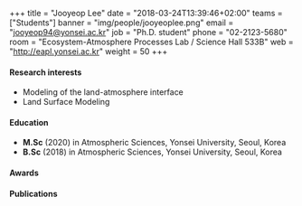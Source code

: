 ﻿+++
title = "Jooyeop Lee"
date = "2018-03-24T13:39:46+02:00"
teams = ["Students"]
banner = "img/people/jooyeoplee.png"
email = "jooyeop94@yonsei.ac.kr"
job = "Ph.D. student"
phone = "02-2123-5680"
room = "Ecosystem-Atmosphere Processes Lab / Science Hall 533B"
web = "http://eapl.yonsei.ac.kr"
weight = 50
+++

#### Research interests
+ Modeling of the land-atmosphere interface
+ Land Surface Modeling

#### Education
+ **M.Sc** (2020) in Atmospheric Sciences, Yonsei University, Seoul, Korea
+ **B.Sc** (2018) in Atmospheric Sciences, Yonsei University, Seoul, Korea

#### Awards

#### Publications
